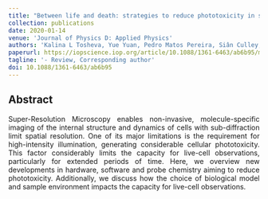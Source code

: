```yaml
---
title: "Between life and death: strategies to reduce phototoxicity in super-resolution microscopy"
collection: publications
date: 2020-01-14
venue: 'Journal of Physics D: Applied Physics'
authors: 'Kalina L Tosheva, Yue Yuan, Pedro Matos Pereira, Siân Culley, Ricardo Henriques'
paperurl: https://iopscience.iop.org/article/10.1088/1361-6463/ab6b95/meta
tagline: '- Review, Corresponding author'
doi: 10.1088/1361-6463/ab6b95
---
```


<h2> Abstract </h2>
<p align= "justify">
Super-Resolution Microscopy enables non-invasive, molecule-specific imaging of the internal structure and dynamics of cells with sub-diffraction limit spatial resolution. One of its major limitations is the requirement for high-intensity illumination, generating considerable cellular phototoxicity. This factor considerably limits the capacity for live-cell observations, particularly for extended periods of time. Here, we overview new developments in hardware, software and probe chemistry aiming to reduce phototoxicity. Additionally, we discuss how the choice of biological model and sample environment impacts the capacity for live-cell observations.
